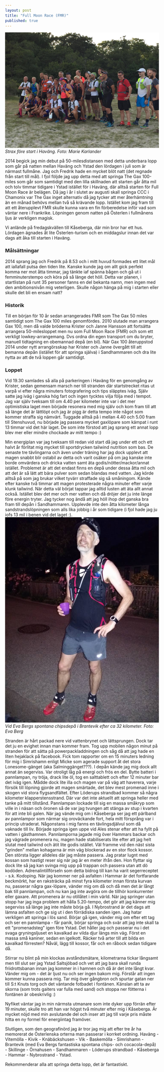 ```yaml
---
layout: post
title: "Full Moon Race (FMR)"
published: true
---
```


![Screenshot](/images/fmr-start.jpg)
*Strax före start i Haväng. Foto: Marie Karlander*

2014 begick jag min debut på 50-milesdistansen med detta underbara lopp som går på natten mellan Haväng och Ystad den lördagen i juli som är närmast fullmåne. Jag och Fredrik hade en mycket blöt natt (det regnade från start till mål). I fjol följde jag upp detta med att springa The Gax 100-miles som går som samtidigt med den lilla skillnaden att starten går åtta mil och tolv timmar tidigare i Ystad istället för i Haväng, där alltså starten för Full Moon Race är belägen. Då jag i år i slutet av augusti skall springa CCC i Chamonix var The Gax inget alternativ då jag tycker att mer återhämtning än en månad behövs mellan två så krävande lopp. Istället kom jag fram till att ett återupplevt FMR skulle kunna vara en fin förberedelse inför vad som väntar nere i Frankrike. Löpningen genom natten på Österlen i fullmånens ljus är verkligen magisk. 

Vi anlände på fredagskvällen till Kåseberga, där min bror har ett hus. Lördagen ägnades åt lite Österlen-turism och en middagslur innan det var dags att åka till starten i Haväng. 

### Målsättningar
2014 sprang jag och Fredrik på 8.53 och i mitt huvud formades ett litet mål att iallafall putsa den tiden lite. Kanske kunde jag om allt gick perfekt komma ner mot åtta timmar, jag tänkte iaf spänna bågen och gå ut i femminuterstempo och köra på så länge det höll. Detta var planen, i startlistan på runt 35 personer fanns en del bekanta namn, men ingen med den ambitionsnivån mig veterligen. Skulle någon hänga på mig i starten eller skulle det bli en ensam natt?

### Historik
Till en början för 10 år sedan arrangerades FMR som The Gax 50 miles samtidigt som The Gax 100 miles genomfördes. 2010 slutade man arrangera Gax 100, men då valde bröderna Krister och Janne Hansson att fortsätta arrangera 50-milesloppet men nu som Full Moon Race (FMR) och som ett verkligt lowkey-arrangemang. Dvs ordna din egen transport om du bryter, manuell tidtagning en obemannad depå (en bil). När Gax 100 återuppstod 2014 under nytt arrangörsskap har Krister och Janne övergått till att bemanna depån (istället för att springa själva) i Sandhammaren och dra lite nytta av att de två loppen går samtidigt. 

### Loppet
Vid 19.30 samlades så alla på parkeringen i Haväng för en genomgång av Krister, sedan gemensam marsch ner till stranden där startstrecket ritas ut varpå vi efter några minuters fotografering och tips släpptes iväg. Själv satte jag iväg i ganska hög fart och ingen tycktes vilja följa med i tempot. Jag var själv tveksam till om 4.40 per kilometer inte var i det mer optimistiska laget men började resonera med mig själv och kom fram till att så länge det är lättlöpt och jag är pigg är detta tempo inte något som kommer straffa sig nämvärt. Tuggade alltså på i mellan 4.40 och 5.00 fram till Stenshuvud, nu började jag passera mycket gaxlöpare som kämpat i runt 13 timmar vid det här laget. De som inte förstod att jag sprang ett annat lopp blev mer eller mindre chockade av mitt tempo :)

Min energiplan var jag tveksam till redan vid start då jag under ett och ett halvt år förlitat mig mycket till sportdrycken tailwind nutrition som bas. De senaste tre tävlingarna och även under träning har jag dock upplevt att magen snabbt blir ostabil av detta och varit osäker på om jag kanske inte borde omvärdera och dricka vatten samt äta godis/nötter/mackor/annat istället. Problemet är att det endast finns en depå under dessa åtta mil och att det är så lätt att bära pulver som sedan blandas med vatten. Jag körde alltså på som jag brukar vilket tyvärr straffade sig så småningom. Kände efter kanske två timmar att magen protesterade några minuter efter varje klunk tailwind. När detta väl börjat tappar jag alltid lusten att äta allt annat också. Istället blev det mer och mer vatten och då dröjer det ju inte länge före energin tryter. Jag tycker nog ändå att jag höll ihop det ganska bra fram till depån i Sandhammaren. Upplevde inte den åtta kilometer långa sandstrandslöpningen som alls lika jobbig i år som tidigare (i fjol hade jag ju iofs 13 mil i benen vid det laget :). 
![Screenshot](/images/brantevik-fmr.jpg)
*Vid Eva Bergs spontana chipsdepå i Brantevik efter ca 32 kilometer. Foto: Eva Berg*

Stranden är hårt packad nere vid vattenbrynet och lättsprungen. Dock tar det ju en evighet innan man kommer fram. Tog upp mobilen någon minut på stranden för att sätta på powerpackladdningen och såg då att jag hade en liten hejaklack på facebook. Fick tom rapporter om en 15 minuters ledning för mig i Simrishamn enligt Micke som agerade support åt det stora Lonesome-gänget (aka Salminggänget???). I depån kände jag mig dock allt annat än segerviss. Var otroligt låg på energi och frös en del. Bytte batteri i pannlampan, ny tröja, drack lite öl, tog en salttablett och efter 12 minuter bar det iväg igen. Mådde dock lite illa och magen var på väg att haverera, varje försök till löpning gjorde att magen smärtade, det blev mest promenad inne i skogen vid stora flygsandfältet. Efter Löderups strandbad kommer så några kilometer klapperstensstrand. Där var det inte aktuellt att springa heller med tanke på mitt tillstånd. Pannlampan lockade till sig en massa småkryp som ville in i näsan och öronen så de var jag tvungen att stänga av stup i kvarten för att inte bli galen. När jag vände mig om i Kåseberga ser jag ett pärlband av pannlampor som närmar sig oroväckande fort, hela mitt försprång var i princip utraderat. Någonstans i mig fanns en tävlingsdjälvul som då vaknade till liv. Började springa igen uppe vid Ales stenar efter att ha fyllt på vatten i gästhamnen. Pannlamporna jagade mig över Hammars backar och jag vägrade promenera nu, magen hade stabiliserats lite efter att jag helt slutat med tailwind och ätit lite godis istället. Väl framme vid den näst sista "grinden" mellan kohagarna är min väg blockerad av en stor flock kossor. Den största ligger alldeles där jag måste passera. Jag pratar lugnt med kossan som hastigt reser sig när jag är en meter ifrån den. Hon flyttar sig dock lite så jag kan svinga mig upp på trappan och passera utan att dö kodöden. Adrenalintillförseln som detta bidrog till kan ha varit segerreceptet - s.k. Kodoping. När jag kommer ner på asfalten i Hammar är det fortfarande beckmörkt, har en raksträcka på minst fyra kilometer innan första kurvan nu, passerar några gax-löpare, vänder mig om då och då men det är långt bak till pannlampan, och nu kan jag inte avgöra om de tillhör konkurrenter eller gaxare. Att promenera är nu otillåtet i min värld. När jag springer utan stopp har jag inga problem att hålla 5.20-tempo, det gör att jag känner mig segerviss så länge jag inte måste börja gå. I Nybrostrand är det dags att lämna asfalten och ge sig ut i den förrädiska sanden igen. Jag hatar verkligen att springa i lös sand. Börjar gå igen, vänder mig om efter ett tag och ser en pannlampa - får panik, börjar springa och svär att jag inte skall ta ett "promenadsteg" igen före Ystad. Det håller jag och passerar nu i det svaga gryningsljuset en kavalkad av vilda djur längs min väg. Först en massa små kaniner, sedan en igelkott. Räcker två arter till att bilda en kavalkad förresten? Nåväl, lägg till kossor, får och en råbock sedan tidigare då.

Stirrar nu blint på min klockas avståndsmätare, kilometrarna tickar långsamt men till slut ser jag Ystad Saltsjöbad och vet att jag bara skall runda friidrottsbanan innan jag kommer in i hamnen och då är det inte långt kvar. Vänder mig om - det är ljust nu och ser ingen bakom mig. Förstår att ingen kommer kunna passera mig. Tar mig över gångbron och spurtar gatan ner till S:t Knuts torg och det väntande fotbadet i fontänen. Känslan att ta av skorna (som trots gaiters var fulla med sand) och stoppa ner fötterna i fontänen är obeskrivlig :)

Nyfiket väntar jag in min närmsta utmanare som inte dyker upp förrän efter 19 minuter, skulle tro att han var högst två minuter efter mig i Kåseberga. Är mycket nöjd med min avslutande del och inser att jag till varje pris måste hitta en ny formel för energiintag framöver.

Slutligen, som den geografinörd jag är tror jag mig att efter tre år ha memorerat de Österlenska orterna man passerar i korrket ordning. Haväng - Vitemölla - Kivik - Knäbäckshusen - Vik - Baskemölla - Simrishamn - Brantevik (med Eva Bergs fantastiska spontana chips- och cocacola-depå) - Skillinge - Örnahusen - Sandhammaren - Löderups strandbad - Kåseberga - Hammar - Nybrostrand - Ystad.

Rekommenderar alla att springa detta lopp, det är fantastiskt.



